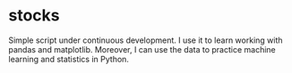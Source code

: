 # stocks

Simple script under continuous development. I use it to learn working with pandas and matplotlib. Moreover, I can use the data to practice machine learning and statistics in Python. 
